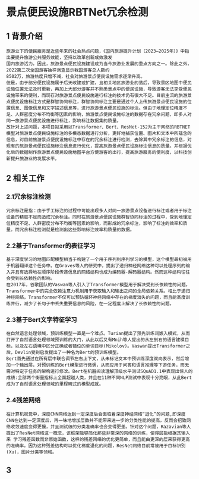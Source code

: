 # 景点便民设施RBTNet冗余检测
## 1 背景介绍
    旅游业下的便民服务是近些年来的社会热点问题，《国内旅游提升计划（2023—2025年）》中指出要提升旅游公共服务效能，坚持以改革创新成效激发  
    国内旅游活力。因此，旅游景点便民设施建设成为当今旅游业发展的重点方向之一。除此之外，2022第二次全国游客抽样调查显示我国游客总人数约  
    8502万，旅游热度只增不减，社会对旅游景点便民设施需求逐渐升高。
    但是，由于部分便民设施属于后天改建或扩建，且相关地区旅游业的落后，导致景区地图中便民设施位置无法及时更新，再加上大部分游客并不熟悉景点中的便民设施，导致游客无法享受便民设施带来的便利，而现存对旅游景点便民设施进行标注的技术仍有很大不足。目前主流的旅游景点便民设施标注方式是群智协同标注，群智协同标注主要是通过个人上传旅游景点便民设施的位置信息、图像信息和文字描述信息等，进行旅游景点便民设施的标注。但由于地理定位精度不足、人群密度分布不均衡等因素的影响，旅游景点便民设施标注的数据存在冗余问题，即多人对同一旅游景点便民设施进行标注，影响标注数据集的质量。
    故针对上述问题，本项目拟采用以Transformer、Bert、ResNet-152为主干网络的RBTNET模型对旅游景点便民设施标注的多模态数据进行分析，更好地捕获位置、图片和文本中所蕴含的信息，对目前旅游景点便民设施标注中存在的冗余标注进行检测，去除其中冗余标注的信息，对现有的旅游景点便民设施标注信息进行优化，提高旅游景点便民设施标注信息的质量。并根据优化后的数据制作旅游景点便民设施地图平台方便游客的出行，提高旅游服务的便利度，以科技创新提升旅游业的发展水平。
## 2 相关工作
### 2.1冗余标注检测
    冗余标注是指：由于手工标注的过程中可能出现多人对同一旅游景点设备进行标注或者用于标注设备的精度不足而造成冗余标注。同时在旅游景点便民设施群智协同标注的过程中，受到地理定位精度不足、人群密度分布不均衡等因素的影响，而形成的冗余标注，影响了标注的效率和质量。而冗余标注检测就是检测出这些影响标注效率和质量的数据。
### 2.2基于Transformer的表征学习
    基于深度学习的地图匹配模型相当于构建了一个用于序列到序列学习的模型，这个模型最初被用于机器翻译这个任务中。在Graves等人的研究中，提出了递归神经网络这种可以处理序列的输入并且有选择地在顺序阶段传递信息的网络结构也成为编码器-解码器结构。然而这种结构往往会受到长依赖性的影响。
    在2017年，谷歌团队的Vaswan等人引入了Transformer模型用于解决受到长依赖性的问题。Transformer中的完全依赖注意力机制用于获取输入和输出之间的全局依赖关系。相比于递归神经网络，Transformer不仅可以预防循环神经网络中存在的梯度消失的问题，而且能高度训练并行，减少了长句子中丢失重要信息的风险，在一定程度上解决了长依赖性的问题。
### 2.3基于Bert文字特征学习
    在自然语言处理领域，预训练模型一直是一个难点。Turian提出了预先训练词嵌入模式，从而打开了自然语言处理领域预训练的大门，从此以后又有Mnih等人提出的从左到右的语言建模目标，以及左右语境中区分正确或者错位的单词目标(Mikolov)。Vaswan提出Transformer之后，Devlin受到启发提出了一种名为Bert的预训练模型。
    Bert首先通过在所有层中联合调节左右上下文，从未标记文本中预训练深度双向表示，然后增加一个输出层，对预训练的Bert模型进行微调，从而应用于问答和语言推理等下游任务，而无需对特定于任务的架构进行修改。Bert在机器阅读理解顶级水平测试SQuAD1.1中表现出惊人的成绩:全部两个衡量指标上全面超越人类，并且在11种不同NLP测试中表现十分亮眼，从此Bert成为了自然语言处理领域的里程碑式的模型成就。
### 2.4残差网络
    在计算机视觉中，深度CNN网络达到一定深度后会面临着深度神经网络“退化”的问题,即深度CNN在达到一定深度后，再一味地增加层数并不能带来进一步的分类性能的提高，反而会招致网络收敛速度变得更慢，并且测试级的分类准确率也会变得更差。针对这个问题，Razavian等人提出了ResNet网络这一概念，该框架能够简化那些非常深的网络的训练，使得层能根据其输入来 学习残差函数而非原始函数，这样的残差网络的优化更简单，而且能由更深的层来获得更高的准确率。因为这种残差结构可以优化梯度退化的问题，ResNet网络目前常被用于目标识别(Xu)，图片分类等领域。
## 3 

